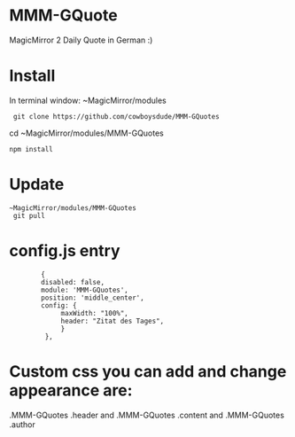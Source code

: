 # MMM-GQuote


MagicMirror 2 Daily Quote in German :)

# Install

In terminal window:
~MagicMirror/modules

     git clone https://github.com/cowboysdude/MMM-GQuotes

cd ~MagicMirror/modules/MMM-GQuotes

    npm install

# Update
    ~MagicMirror/modules/MMM-GQuotes
     git pull


# config.js entry

            { 
            disabled: false,
            module: 'MMM-GQuotes', 
            position: 'middle_center', 
            config: { 
                 maxWidth: "100%", 
                 header: "Zitat des Tages", 
                 } 
             },





# Custom css you can add and change appearance are:

.MMM-GQuotes .header and .MMM-GQuotes .content and .MMM-GQuotes .author
